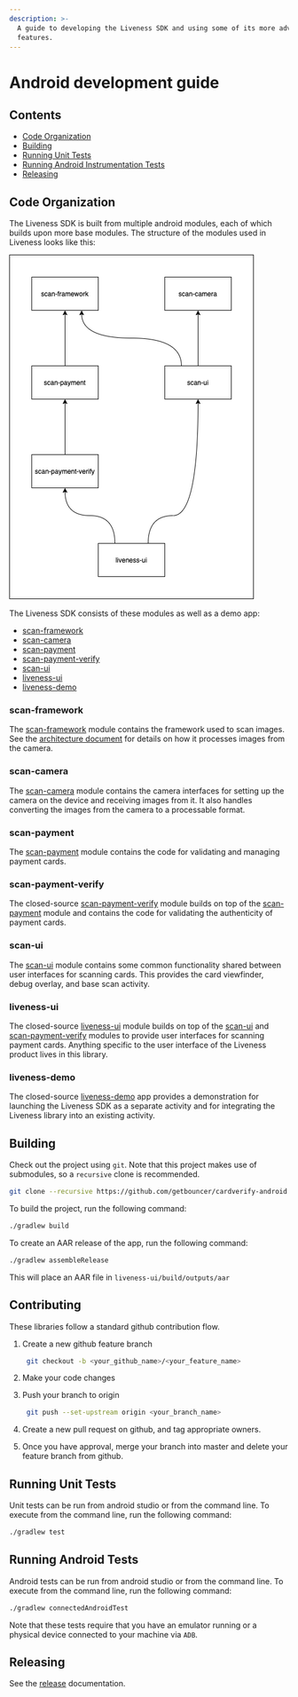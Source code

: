 ```yaml
---
description: >-
  A guide to developing the Liveness SDK and using some of its more advanced
  features.
---
```


# Android development guide

## Contents

* [Code Organization](android-development-guide.md#code-organization)
* [Building](android-development-guide.md#building)
* [Running Unit Tests](android-development-guide.md#running-unit-tests)
* [Running Android Instrumentation Tests](android-development-guide.md#running-android-tests)
* [Releasing](android-development-guide.md#releasing)

## Code Organization

The Liveness SDK is built from multiple android modules, each of which builds upon more base modules. The structure of the modules used in Liveness looks like this:

![module structure](../../.gitbook/assets/liveness_android_module_dependencies.png)

The Liveness SDK consists of these modules as well as a demo app:

* [scan-framework](android-development-guide.md#scan-framework)
* [scan-camera](android-development-guide.md#scan-camera)
* [scan-payment](android-development-guide.md#scan-payment)
* [scan-payment-verify](android-development-guide.md#scan-payment-verify)
* [scan-ui](android-development-guide.md#scan-ui)
* [liveness-ui](android-development-guide.md#liveness-ui)
* [liveness-demo](android-development-guide.md#liveness-demo)

### scan-framework

The [scan-framework](https://github.com/getbouncer/cardscan-android/tree/master/scan-framework) module contains the framework used to scan images. See the [architecture document]() for details on how it processes images from the camera.

### scan-camera

The [scan-camera](https://github.com/getbouncer/cardscan-android/tree/master/scan-camera) module contains the camera interfaces for setting up the camera on the device and receiving images from it. It also handles converting the images from the camera to a processable format.

### scan-payment

The [scan-payment](https://github.com/getbouncer/cardscan-android/tree/master/scan-payment) module contains the code for validating and managing payment cards.

### scan-payment-verify

The closed-source [scan-payment-verify](https://github.com/getbouncer/cardverify-android/tree/master/scan-payment-verify) module builds on top of the [scan-payment](https://github.com/getbouncer/cardscan-android/tree/master/scan-payment) module and contains the code for validating the authenticity of payment cards.

### scan-ui

The [scan-ui](https://github.com/getbouncer/cardscan-android/tree/master/scan-ui) module contains some common functionality shared between user interfaces for scanning cards. This provides the card viewfinder, debug overlay, and base scan activity.

### liveness-ui

The closed-source [liveness-ui](https://github.com/getbouncer/cardverify-android/tree/master/liveness-ui) module builds on top of the [scan-ui](https://github.com/getbouncer/cardscan-android/tree/master/scan-ui) and [scan-payment-verify](https://github.com/getbouncer/cardverify-android/tree/master/scan-payment-verify) modules to provide user interfaces for scanning payment cards. Anything specific to the user interface of the Liveness product lives in this library.

### liveness-demo

The closed-source [liveness-demo](https://github.com/getbouncer/cardverify-android/tree/master/liveness-demo) app provides a demonstration for launching the Liveness SDK as a separate activity and for integrating the Liveness library into an existing activity.

## Building

Check out the project using `git`. Note that this project makes use of submodules, so a `recursive` clone is recommended.

```bash
git clone --recursive https://github.com/getbouncer/cardverify-android
```

To build the project, run the following command:

```bash
./gradlew build
```

To create an AAR release of the app, run the following command:

```bash
./gradlew assembleRelease
```

This will place an AAR file in `liveness-ui/build/outputs/aar`

## Contributing

These libraries follow a standard github contribution flow.

1. Create a new github feature branch

   ```bash
    git checkout -b <your_github_name>/<your_feature_name>
   ```

2. Make your code changes
3. Push your branch to origin

   ```bash
    git push --set-upstream origin <your_branch_name>
   ```

4. Create a new pull request on github, and tag appropriate owners.
5. Once you have approval, merge your branch into master and delete your feature branch from github.

## Running Unit Tests

Unit tests can be run from android studio or from the command line. To execute from the command line, run the following command:

```bash
./gradlew test
```

## Running Android Tests

Android tests can be run from android studio or from the command line. To execute from the command line, run the following command:

```bash
./gradlew connectedAndroidTest
```

Note that these tests require that you have an emulator running or a physical device connected to your machine via `ADB`.

## Releasing

See the [release](https://github.com/getbouncer/apidocs/tree/680175f56f0b7e1642e4b1dbdfc43845c64030da/liveness-check/android-integration-guide/android-release-guide.md) documentation.

